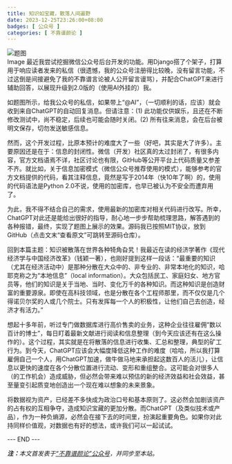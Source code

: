```yaml
---
title: 知识如宝藏，散落人间遍野
date: 2023-12-25T23:26:00+08:00
badges: [ 公众号 ]
categories: [ 不靠谱颜论 ]
---
```


<div class="p-3 text-center">
  <img class="img-fluid" src="/images/2023/1225/01.png" alt="题图" style="max-width:640px">
</div>
Image
最近我尝试挖掘微信公众号后台开发的功能。用Django搭了个架子，打算用于响应读者发来的私信（很遗憾，我的公众号注册得比较晚，没有留言功能，不过这倒是间接避免了我的不靠谱言论被人公开留言谩骂），并配合ChatGPT来进行辅助回答，以展现升级到2.0版的（使用AI外挂的）我。

如题图所示，给我公众号的私信，如果带上“@AI”，（一切顺利的话，应该）就会收到来自ChatGPT的自动回复消息。但请注意：(1) 此功能仅供娱乐，且还在不断修改测试中，尚不稳定，后续也可能会随时关闭。(2) 所有往来消息，会在后台被明文保存，切勿发送敏感信息。

然而，这个开发过程，比原本预计的难度大了一些（好吧，其实是大了许多）。主要原因还是在于：信息的封闭性。微信（开发）社区真的太过封闭了，有很多内容，官方文档语焉不详，社区讨论也有限，GitHub等公开平台上代码质量又参差不齐。就比如，关于信息加密模式（微信公众号推荐使用的模式），能够参考的官方文档提供的代码，看其注释信息，竟然是写于2014年（快10年了啊）的，使用的代码语法是Python 2.0不说，使用的加密库，也早已被认为不安全而遭弃用了。

为此，我不得不结合自己的需求，使用最新的加密库对相关代码进行改写。所幸，ChatGPT对此还是能给出很好的指导，耐心地一步步帮助梳理思路，解答遇到的各种报错，最终，实现了题图上展示的效果。源码我已按照MIT协议，放到GitHub（点击文末“查看原文”可跳转至源码仓库）。

回到本篇主题：知识被散落在世界各种犄角旮旯！我最近在读的经济学著作《现代经济学与中国经济改革》（钱颖一著），也刚好提到这样一段话：“最重要的知识（尤其在经济活动中）是那种分散在大众中的、非专业的、非常本地化的知识，哈耶克称之为“本地信息”（local information）。大众包括民工、家庭妇女、地方官员等，他们的知识是关于当地、当时、变化万千的各种知识。而这种知识是创造财富的重要源泉。即使在高科技领域，也是分散在各个工程师那里，而不仅仅是几个得诺贝尔奖的人或几个院士。只有发挥每一个人的积极性，让他们自己去创造，经济才有活力。”

想起十多年前，听过专门做数据库进行高价售卖的业务，这种企业往往雇佣“数以百计的博士”，每日盯着最新文献进行阅读和信息整理（到今天应该还有在这么操作的）。这个过程，其实就是在将散落的信息进行收集、汇总和整理，典型的矿工行为。到今天，ChatGPT应该会大幅度降低这种工作的难度（哈哈，所以我打算雇佣自己一个人，用ChatGPT加速，做牛做马地来承担起这数百人的活儿），让信息以更快的速度在各个分散位置进行流动、变形和重组整合。这可能会对很多人（的工作机会）造成威胁，但必然会带来难以预估的新的经济效益和社会效益，甚至量变引起质变地创造出一个现在难以想象的未来景象。

将数据视为资产，已经差不多快成为政治口号和基本原则了。这必然会加剧该资产的占有权的互相争夺，造成知识宝藏的更加分散。而ChatGPT（及类似技术或产品），作为一种负熵源，必然会在接下去的时间里，扮演起重要角色。如果你对此持同样价值观，对数据也有好的想法，或许我们可以一起试试。

<div class="p-5 text-center">--- END ---</div>

<i><b>注：</b>本文首发表于[“不靠谱颜论”公众号](https://mp.weixin.qq.com/s/eL2INVrgKFGaFWuldwRHzQ)，并同步至本站。</i>

